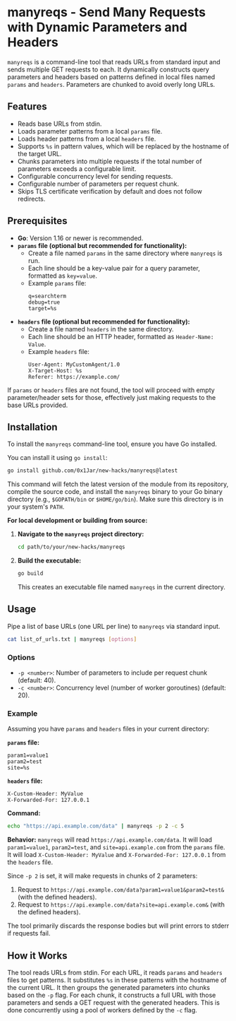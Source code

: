 # manyreqs - Send Many Requests with Dynamic Parameters and Headers

`manyreqs` is a command-line tool that reads URLs from standard input and sends multiple GET requests to each. It dynamically constructs query parameters and headers based on patterns defined in local files named `params` and `headers`. Parameters are chunked to avoid overly long URLs.

## Features

*   Reads base URLs from stdin.
*   Loads parameter patterns from a local `params` file.
*   Loads header patterns from a local `headers` file.
*   Supports `%s` in pattern values, which will be replaced by the hostname of the target URL.
*   Chunks parameters into multiple requests if the total number of parameters exceeds a configurable limit.
*   Configurable concurrency level for sending requests.
*   Configurable number of parameters per request chunk.
*   Skips TLS certificate verification by default and does not follow redirects.

## Prerequisites

*   **Go**: Version 1.16 or newer is recommended.
*   **`params` file (optional but recommended for functionality):**
    *   Create a file named `params` in the same directory where `manyreqs` is run.
    *   Each line should be a key-value pair for a query parameter, formatted as `key=value`.
    *   Example `params` file:
        ```
        q=searchterm
        debug=true
        target=%s
        ```
*   **`headers` file (optional but recommended for functionality):**
    *   Create a file named `headers` in the same directory.
    *   Each line should be an HTTP header, formatted as `Header-Name: Value`.
    *   Example `headers` file:
        ```
        User-Agent: MyCustomAgent/1.0
        X-Target-Host: %s
        Referer: https://example.com/
        ```

If `params` or `headers` files are not found, the tool will proceed with empty parameter/header sets for those, effectively just making requests to the base URLs provided.

## Installation

To install the `manyreqs` command-line tool, ensure you have Go installed.

You can install it using `go install`:
```bash
go install github.com/0x1Jar/new-hacks/manyreqs@latest
```
This command will fetch the latest version of the module from its repository, compile the source code, and install the `manyreqs` binary to your Go binary directory (e.g., `$GOPATH/bin` or `$HOME/go/bin`). Make sure this directory is in your system's `PATH`.

**For local development or building from source:**

1.  **Navigate to the `manyreqs` project directory:**
    ```bash
    cd path/to/your/new-hacks/manyreqs
    ```
2.  **Build the executable:**
    ```bash
    go build
    ```
    This creates an executable file named `manyreqs` in the current directory.

## Usage

Pipe a list of base URLs (one URL per line) to `manyreqs` via standard input.

```bash
cat list_of_urls.txt | manyreqs [options]
```

### Options

*   `-p <number>`: Number of parameters to include per request chunk (default: 40).
*   `-c <number>`: Concurrency level (number of worker goroutines) (default: 20).

### Example

Assuming you have `params` and `headers` files in your current directory:

**`params` file:**
```
param1=value1
param2=test
site=%s
```

**`headers` file:**
```
X-Custom-Header: MyValue
X-Forwarded-For: 127.0.0.1
```

**Command:**
```bash
echo "https://api.example.com/data" | manyreqs -p 2 -c 5
```

**Behavior:**
`manyreqs` will read `https://api.example.com/data`.
It will load `param1=value1`, `param2=test`, and `site=api.example.com` from the `params` file.
It will load `X-Custom-Header: MyValue` and `X-Forwarded-For: 127.0.0.1` from the `headers` file.

Since `-p 2` is set, it will make requests in chunks of 2 parameters:
1.  Request to `https://api.example.com/data?param1=value1&param2=test&` (with the defined headers).
2.  Request to `https://api.example.com/data?site=api.example.com&` (with the defined headers).

The tool primarily discards the response bodies but will print errors to stderr if requests fail.

## How it Works
The tool reads URLs from stdin. For each URL, it reads `params` and `headers` files to get patterns. It substitutes `%s` in these patterns with the hostname of the current URL. It then groups the generated parameters into chunks based on the `-p` flag. For each chunk, it constructs a full URL with those parameters and sends a GET request with the generated headers. This is done concurrently using a pool of workers defined by the `-c` flag.
